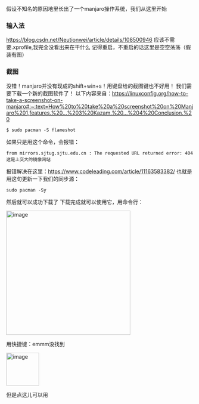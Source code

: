 假设不知名的原因地里长出了一个manjaro操作系统，我们从这里开始
### 输入法
https://blog.csdn.net/Neutionwei/article/details/108500946
应该不需要.xprofile,我完全没看出来在干什么
记得重启，不重启的话这里是空空荡荡（假装有图）

### 截图
没错！manjaro并没有现成的shift+win+s！用键盘给的截图键也不好用！
我们需要下载一个新的截图软件了！
以下内容来自：https://linuxconfig.org/how-to-take-a-screenshot-on-manjaro#:~:text=How%20to%20take%20a%20screenshot%20on%20Manjaro%201,features.%20...%203%20Kazam.%20...%204%20Conclusion.%20

```
$ sudo pacman -S flameshot
```
如果只是用这个命令，会报错：
```
from mirrors.sjtug.sjtu.edu.cn : The requested URL returned error: 404
这是上交大的镜像网站
```
报错解决在这里：https://www.codeleading.com/article/11163583382/
也就是用这句更新一下我们的同步源：
```
sudo pacman -Sy
```
然后就可以成功下载了
下载完成就可以使用它，用命令行：

<img width="333" alt="image" src="https://user-images.githubusercontent.com/47411365/154323746-70247a15-b572-443e-934d-b3d1bdbd2b44.png">

用快捷键：emmm没找到

<img width="88" alt="image" src="https://user-images.githubusercontent.com/47411365/154325246-9d539b1e-0b95-425b-8d84-ae7f59ab5d1a.png">

但是点这儿可以用
